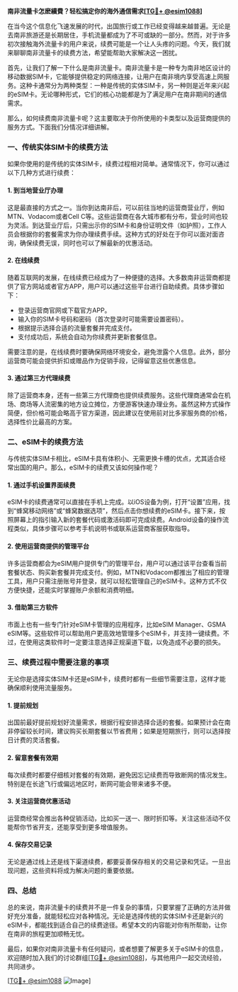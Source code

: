 **南非流量卡怎麽續費？轻松搞定你的海外通信需求[[TG💪+ @esim1088](https://t.me/s/esim1088)]**

在当今这个信息化飞速发展的时代，出国旅行或工作已经变得越来越普遍。无论是去南非旅游还是长期居住，手机流量都成为了不可或缺的一部分。然而，对于许多初次接触海外流量卡的用户来说，续费可能是一个让人头疼的问题。今天，我们就来聊聊南非流量卡的续费方法，希望能帮助大家解决这一困扰。

首先，让我们了解一下什么是南非流量卡。南非流量卡是一种专为南非地区设计的移动数据SIM卡，它能够提供稳定的网络连接，让用户在南非境内享受高速上网服务。这种卡通常分为两种类型：一种是传统的实体SIM卡，另一种则是近年来兴起的eSIM卡。无论哪种形式，它们的核心功能都是为了满足用户在南非期间的通信需求。

那么，如何续费南非流量卡呢？这主要取决于你所使用的卡类型以及运营商提供的服务方式。下面我们分情况详细讲解。

### **一、传统实体SIM卡的续费方法**

如果你使用的是传统的实体SIM卡，续费过程相对简单。通常情况下，你可以通过以下几种方式进行续费：

#### **1. 到当地营业厅办理**
这是最直接的方式之一。当你到达南非后，可以前往当地的运营商营业厅，例如MTN、Vodacom或者Cell C等。这些运营商在各大城市都有分布，营业时间也较为灵活。到达营业厅后，只需出示你的SIM卡和身份证明文件（如护照），工作人员会根据你的套餐需求为你办理续费手续。这种方式的好处在于你可以面对面咨询，确保续费无误，同时也可以了解最新的优惠活动。

#### **2. 在线续费**
随着互联网的发展，在线续费已经成为了一种便捷的选择。大多数南非运营商都提供了官方网站或者官方APP，用户可以通过这些平台进行自助续费。具体步骤如下：
- 登录运营商官网或下载官方APP。
- 输入你的SIM卡号码和密码（首次登录时可能需要设置密码）。
- 根据提示选择合适的流量套餐并完成支付。
- 支付成功后，系统会自动为你续费并更新套餐信息。

需要注意的是，在线续费时要确保网络环境安全，避免泄露个人信息。此外，部分运营商可能会提供折扣或赠品作为促销手段，记得留意这些优惠信息。

#### **3. 通过第三方代理续费**
除了运营商本身，还有一些第三方代理商也提供续费服务。这些代理商通常会在机场、商场等人流密集的地方设立摊位，方便游客快速办理业务。虽然这种方式操作简便，但价格可能会略高于官方渠道，因此建议在使用前对比多家服务商的价格，选择性价比最高的方案。

### **二、eSIM卡的续费方法**

与传统实体SIM卡相比，eSIM卡具有体积小、无需更换卡槽的优点，尤其适合经常出国的用户。那么，eSIM卡的续费又该如何操作呢？

#### **1. 通过手机设置界面续费**
eSIM卡的续费通常可以直接在手机上完成。以iOS设备为例，打开“设置”应用，找到“蜂窝移动网络”或“蜂窝数据选项”，然后点击你想续费的eSIM卡。接下来，按照屏幕上的指引输入新的套餐代码或激活码即可完成续费。Android设备的操作流程类似，具体步骤可以参考手机说明书或联系运营商客服获取指导。

#### **2. 使用运营商提供的管理平台**
许多运营商都会为eSIM用户提供专门的管理平台，用户可以通过该平台查看当前套餐状态、购买新套餐并完成支付。例如，MTN和Vodacom都推出了相应的管理工具，用户只需注册账号并登录，就可以轻松管理自己的eSIM卡。这种方式不仅方便快捷，还能实时掌握账户余额和消费明细。

#### **3. 借助第三方软件**
市面上也有一些专门针对eSIM卡管理的应用程序，比如eSIM Manager、GSMA eSIM等。这些软件可以帮助用户更高效地管理多个eSIM卡，并支持一键续费。不过，在使用这类软件时一定要注意选择正规渠道下载，以免造成不必要的损失。

### **三、续费过程中需要注意的事项**

无论你是选择实体SIM卡还是eSIM卡，续费时都有一些细节需要注意，这样才能确保顺利使用流量服务。

#### **1. 提前规划**
出国前最好提前规划好流量需求，根据行程安排选择合适的套餐。如果预计会在南非停留较长时间，建议购买长期套餐以节省费用；如果是短期旅行，则可以选择按日计费的灵活套餐。

#### **2. 留意套餐有效期**
每次续费时都要仔细核对套餐的有效期，避免因忘记续费而导致断网的情况发生。特别是在长途飞行或偏远地区时，断网可能会带来诸多不便。

#### **3. 关注运营商优惠活动**
运营商经常会推出各种促销活动，比如买一送一、限时折扣等。关注这些活动不仅能帮你节省开支，还能享受到更多增值服务。

#### **4. 保存交易记录**
无论是通过线上还是线下渠道续费，都要妥善保存相关的交易记录和凭证。一旦出现问题，这些资料将成为解决问题的重要依据。

### **四、总结**

总的来说，南非流量卡的续费并不是一件复杂的事情，只要掌握了正确的方法并做好充分准备，就能轻松应对各种情况。无论是选择传统的实体SIM卡还是新兴的eSIM卡，都能找到适合自己的续费途径。希望本文的内容能对你有所帮助，让你在南非的旅程更加顺畅无忧。

最后，如果你对南非流量卡有任何疑问，或者想要了解更多关于eSIM卡的信息，欢迎随时加入我们的讨论群组[[TG💪+ @esim1088](https://t.me/s/esim1088)]，与其他用户一起交流经验，共同进步。

[[TG💪+ @esim1088](https://t.me/s/esim1088) ![Image](https://i.postimg.cc/4NQfJmqS/Snipaste-2025-05-13-00-14-12.png)]